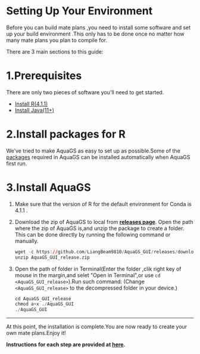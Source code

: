 # Setting Up Your Environment
Before you can build mate plans ,you need to install some software and set up your build environment .This only has to be done once no matter how many mate plans you plan to compile for. 

There are 3 main sections to this guide:

# 1.Prerequisites 
There are only two pieces of software you'll need to get started.
-  [Install R(4.1.1)](Install_R.md)
- [Install Java(11+)](Install_Java.md)
# 2.Install packages for R
We’ve tried to make AquaGS as easy to set up as possible.Some of the [packages](./Md/../Install_packages_for%20R.md) required in AquaGS can be installed automatically when AquaGS first run.

# 3.Install AquaGS
1. Make sure that the version of R for the default environment for Conda is 4.1.1 .

2. Download the zip of AquaGS to local from [**releases page**](https://github.com/LiangBeam9810/AquaGS_GUI/releases). Open the path where the zip of AquaGS is,and unzip the package to create a folder. This can be done directly by running the following command or manually.
    ```r
    wget -c https://github.com/LiangBeam9810/AquaGS_GUI/releases/download/Beta/AquaGS_GUI_release.zip
    unzip AquaGS_GUI_release.zip
    ```
3. Open the path of folder in Terminal(Enter the folder ,clik right key of mouse in the margin,and selet "Open in Terminal",or use ```cd <AquaGS_GUI_release>```).Run such command: (Change ```<AquaGS_GUI_release>``` to the decompressed folder in your device.)
    ```R
    cd AquaGS_GUI_release
    chmod a+x ./AquaGS_GUI
    ./AquaGS_GUI 
    ```
---
At this point, the installation is complete.You are now ready to create your own mate plans.Enjoy it!

**Instructions for each step are provided at [here](../README.md).**
